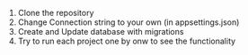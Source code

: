 1. Clone the repository
2. Change Connection string to your own (in appsettings.json)
3. Create and Update database with migrations
4. Try to run each project one by onw to see the functionality
